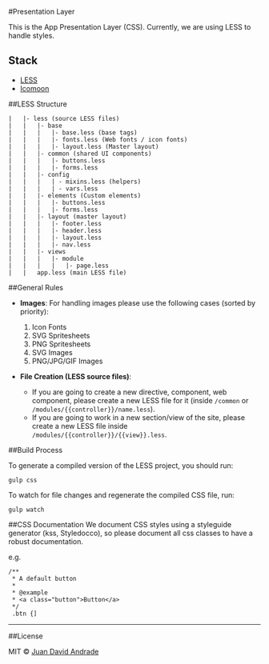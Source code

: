 #Presentation Layer

This is the App Presentation Layer (CSS). Currently, we are using LESS to handle styles.



## Stack
- [LESS](http://lesscss.org/usage/)
- [Icomoon](https://icomoon.io/app/)

##LESS Structure

```
|	|- less (source LESS files)
|	|	|- base
|	|	|	|- base.less (base tags)
|	|	|	|- fonts.less (Web fonts / icon fonts)
|	|	|	|- layout.less (Master layout)
|	|	|- common (shared UI components)
|	|	|	|- buttons.less
|	|	|	|- forms.less
|	|	|- config
|	|	|	| - mixins.less (helpers)
|	|	|	| - vars.less
|	|	|- elements (Custom elements)
|	|	|	|- buttons.less
|	|	|	|- forms.less
|   |   |- layout (master layout)
|   |   |   |- footer.less
|   |   |   |- header.less
|   |   |   |- layout.less
|   |   |   |- nav.less
|	|	|- views
|	|	|	|- module
|	|	|	|	|- page.less
|	|	app.less (main LESS file)
```

##General Rules

- **Images**: For handling images please use the following cases (sorted by priority):
 	1. Icon Fonts
	2. SVG Spritesheets
	3. PNG Spritesheets
	4. SVG Images
	5. PNG/JPG/GIF Images
		 
- **File Creation (LESS source files)**: 
	- If you are going to create a new directive, component, web component, please create a new LESS file for it (inside `/common` or `/modules/{{controller}}/name.less`).
	- If you are going to work in a new section/view of the site, please create a new LESS file inside `/modules/{{controller}}/{{view}}.less`.
	
	
##Build Process

To generate a compiled version of the LESS project, you should run:

`gulp css`

To watch for file changes and regenerate the compiled CSS file, run:

`gulp watch`

##CSS Documentation
We document CSS styles using a styleguide generator (kss, Styledocco), so please document all css classes to have a robust documentation.

e.g.

```
/**
 * A default button
 * 
 * @example
 * <a class="button">Button</a>
 */
 .btn {]
```

----------------------------------------

##License

MIT © [Juan David Andrade](http://jdandrade.com/)
